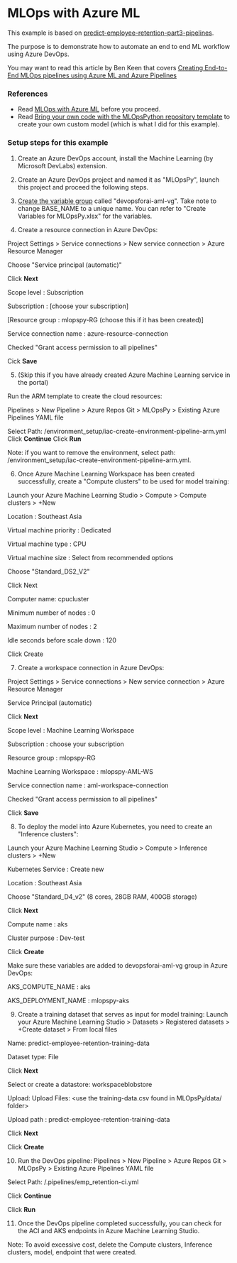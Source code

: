 # MLOps with Azure ML

This example is based on [predict-employee-retention-part3-pipelines](https://github.com/leekokhow/azureml).

The purpose is to demonstrate how to automate an end to end ML workflow using Azure DevOps.

You may want to read this article by Ben Keen that covers [Creating End-to-End MLOps pipelines using Azure ML and Azure Pipelines](https://benalexkeen.com/creating-end-to-end-mlops-pipelines-using-azure-ml-and-azure-pipelines-part-1/)


### References

- Read [MLOps with Azure ML](https://github.com/microsoft/MLOpsPython) before you proceed.
- Read [Bring your own code with the MLOpsPython repository template](https://github.com/microsoft/MLOpsPython/blob/master/docs/custom_model.md) to create your own custom model (which is what I did for this example).

### Setup steps for this example

1. Create an Azure DevOps account, install the Machine Learning (by Microsoft DevLabs) extension.


2. Create an Azure DevOps project and named it as "MLOpsPy", launch this project and proceed the following steps.


3. [Create the variable group](https://github.com/microsoft/MLOpsPython/blob/master/docs/getting_started.md#create-a-variable-group-for-your-pipeline) called "devopsforai-aml-vg". Take note to change BASE_NAME to a unique name. You can refer to "Create Variables for MLOpsPy.xlsx" for the variables.


4. Create a resource connection in Azure DevOps:

Project Settings > Service connections > New service connection > Azure Resource Manager

Choose "Service principal (automatic)"

Click **Next**

Scope level : Subscription

Subscription : [choose your subscription]

[Resource group : mlopspy-RG (choose this if it has been created)]

Service connection name : azure-resource-connection

Checked "Grant access permission to all pipelines"

Cick **Save**


5. (Skip this if you have already created Azure Machine Learning service in the portal)

Run the ARM template to create the cloud resources:

Pipelines > New Pipeline > Azure Repos Git > MLOpsPy > Existing Azure Pipelines YAML file

Select Path: /environment_setup/iac-create-environment-pipeline-arm.yml
Click **Continue**
Click **Run**

Note: if you want to remove the environment, select path: /environment_setup/iac-create-environment-pipeline-arm.yml. 


6. Once Azure Machine Learning Workspace has been created successfully, create a "Compute clusters" to be used for model training:

Launch your Azure Machine Learning Studio > Compute > Compute clusters > +New

Location : Southeast Asia

Virtual machine priority : Dedicated

Virtual machine type : CPU

Virtual machine size : Select from recommended options

Choose "Standard_DS2_V2"

Click Next

Computer name: cpucluster

Minimum number of nodes : 0

Maximum number of nodes : 2

Idle seconds before scale down : 120

Click Create


7. Create a workspace connection in Azure DevOps:

Project Settings > Service connections > New service connection > Azure Resource Manager

Service Principal (automatic)

Click **Next**

Scope level : Machine Learning Workspace

Subscription : choose your subscription

Resource group : mlopspy-RG

Machine Learning Workspace : mlopspy-AML-WS

Service connection name : aml-workspace-connection

Checked "Grant access permission to all pipelines"

Click **Save**


8. To deploy the model into Azure Kubernetes, you need to create an "Inference clusters":

Launch your Azure Machine Learning Studio > Compute > Inference clusters > +New

Kubernetes Service : Create new

Location : Southeast Asia

Choose "Standard_D4_v2" (8 cores, 28GB RAM, 400GB storage)

Click **Next**

Compute name : aks

Cluster purpose : Dev-test

Click **Create**

Make sure these variables are added to devopsforai-aml-vg group in Azure DevOps:

AKS_COMPUTE_NAME : aks

AKS_DEPLOYMENT_NAME : mlopspy-aks


9. Create a training dataset that serves as input for model training:
Launch your Azure Machine Learning Studio > Datasets > Registered datasets > +Create dataset > From local files

Name: predict-employee-retention-training-data

Dataset type: File

Click **Next**

Select or create a datastore: workspaceblobstore

Upload: Upload Files: <use the training-data.csv found in MLOpsPy/data/ folder>

Upload path : predict-employee-retention-training-data

Click **Next**

Click **Create**


10. Run the DevOps pipeline:
Pipelines > New Pipeline > Azure Repos Git > MLOpsPy > Existing Azure Pipelines YAML file

Select Path: /.pipelines/emp_retention-ci.yml

Click **Continue**

Click **Run**


11. Once the DevOps pipeline completed successfully, you can check for the ACI and AKS endpoints in Azure Machine Learning Studio.

Note: To avoid excessive cost, delete the Compute clusters, Inference clusters, model, endpoint that were created.  
